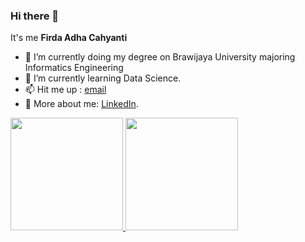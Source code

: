 ### Hi there 👋
It's me **Firda Adha Cahyanti**
- 🔭 I’m currently doing my degree on Brawijaya University majoring Informatics Engineering
- 🌱 I’m currently learning Data Science.
- 📫 Hit me up : [email](firdacahyanti95@gmail.com)
- 🚀 More about me: [LinkedIn](https://www.linkedin.com/in/firda-cahyanti-24337015a/).

<p align="left">
<a href="https://github.com/gilangadhan">
  <img height="180em" src="https://github-readme-stats-eight-theta.vercel.app/api?username=firdaaacy&show_icons=true&theme=algolia&include_all_commits=true&count_private=true"/>
  <img height="180em" src="https://github-readme-stats-eight-theta.vercel.app/api/top-langs/?username=gilangadhan&layout=compact&langs_count=8&theme=algolia"/>
</a>
</p>
